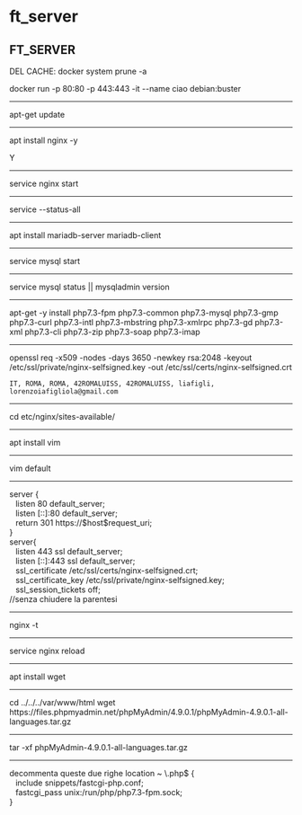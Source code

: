 # ft_server
<html>
   <head></head>
<body>
<h2>FT_SERVER</h2>DEL CACHE: docker system prune -a <br>


docker run -p 80:80 -p 443:443 -it --name ciao debian:buster
<hr>
apt-get update
<hr>

apt install nginx -y

   Y
<hr>

service nginx start
<hr>
service --status-all
<hr>
apt install mariadb-server mariadb-client
<hr>
service mysql start
<hr>
service mysql status || mysqladmin version
<hr>
apt-get -y install php7.3-fpm php7.3-common php7.3-mysql php7.3-gmp php7.3-curl php7.3-intl php7.3-mbstring php7.3-xmlrpc php7.3-gd php7.3-xml php7.3-cli php7.3-zip php7.3-soap php7.3-imap
 <hr>
  openssl req -x509 -nodes -days 3650 -newkey rsa:2048 -keyout /etc/ssl/private/nginx-selfsigned.key -out /etc/ssl/certs/nginx-selfsigned.crt
  
    IT, ROMA, ROMA, 42ROMALUISS, 42ROMALUISS, liafigli, lorenzoiafigliola@gmail.com
<hr>
 cd etc/nginx/sites-available/
<hr>
 apt install vim
 <hr>
 vim default
 <hr>
 server {<br>
  &ensp;    listen 80 default_server;<br>
  &ensp;    listen [::]:80 default_server;<br>
   &ensp;   return 301 https://$host$request_uri;<br>
}
<br>
server{ <br>
 &ensp;     listen 443 ssl default_server;<br>
  &ensp;    listen [::]:443 ssl default_server;<br>
  &ensp;    ssl_certificate /etc/ssl/certs/nginx-selfsigned.crt;<br>
  &ensp;     ssl_certificate_key /etc/ssl/private/nginx-selfsigned.key;<br>
 &ensp;      ssl_session_tickets off;<br>
      //senza chiudere la parentesi<br>
<hr>
nginx -t
<hr>
service nginx reload
<hr>
apt install wget
<hr>
cd ../../../var/www/html
wget https://files.phpmyadmin.net/phpMyAdmin/4.9.0.1/phpMyAdmin-4.9.0.1-all-languages.tar.gz
<hr>
tar -xf phpMyAdmin-4.9.0.1-all-languages.tar.gz
<hr>
decommenta queste due righe
location ~ \.php$ {<br>
&ensp;	include snippets/fastcgi-php.conf;<br>
&ensp;	fastcgi_pass unix:/run/php/php7.3-fpm.sock;<br>
	}<br>


 </ul>
 </body>
 </html>
